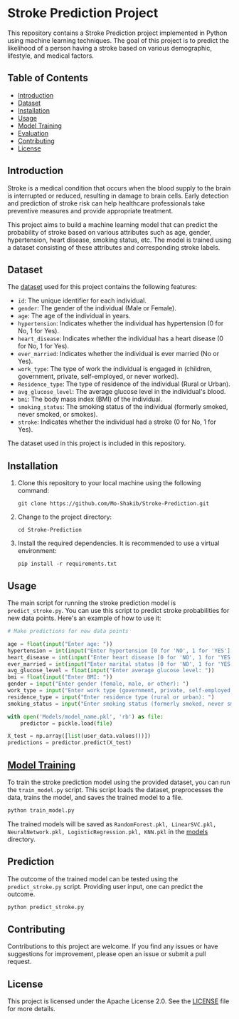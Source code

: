 # Stroke Prediction Project

This repository contains a Stroke Prediction project implemented in Python using machine learning techniques. The goal of this project is to predict the likelihood of a person having a stroke based on various demographic, lifestyle, and medical factors.

## Table of Contents

- [Introduction](#introduction)
- [Dataset](#dataset)
- [Installation](#installation)
- [Usage](#usage)
- [Model Training](#model-training)
- [Evaluation](#evaluation)
- [Contributing](#contributing)
- [License](#license)

## Introduction

Stroke is a medical condition that occurs when the blood supply to the brain is interrupted or reduced, resulting in damage to brain cells. Early detection and prediction of stroke risk can help healthcare professionals take preventive measures and provide appropriate treatment.

This project aims to build a machine learning model that can predict the probability of stroke based on various attributes such as age, gender, hypertension, heart disease, smoking status, etc. The model is trained using a dataset consisting of these attributes and corresponding stroke labels.

## Dataset

The [dataset](dataset.csv) used for this project contains the following features:

- `id`: The unique identifier for each individual.
- `gender`: The gender of the individual (Male or Female).
- `age`: The age of the individual in years.
- `hypertension`: Indicates whether the individual has hypertension (0 for No, 1 for Yes).
- `heart_disease`: Indicates whether the individual has a heart disease (0 for No, 1 for Yes).
- `ever_married`: Indicates whether the individual is ever married (No or Yes).
- `work_type`: The type of work the individual is engaged in (children, government, private, self-employed, or never worked).
- `Residence_type`: The type of residence of the individual (Rural or Urban).
- `avg_glucose_level`: The average glucose level in the individual's blood.
- `bmi`: The body mass index (BMI) of the individual.
- `smoking_status`: The smoking status of the individual (formerly smoked, never smoked, or smokes).
- `stroke`: Indicates whether the individual had a stroke (0 for No, 1 for Yes).

The dataset used in this project is included in this repository. 

## Installation

1. Clone this repository to your local machine using the following command:

   ```
   git clone https://github.com/Mo-Shakib/Stroke-Prediction.git
   ```

2. Change to the project directory:

   ```
   cd Stroke-Prediction
   ```

3. Install the required dependencies. It is recommended to use a virtual environment:

   ```
   pip install -r requirements.txt
   ```

## Usage

The main script for running the stroke prediction model is `predict_stroke.py`. You can use this script to predict stroke probabilities for new data points. Here's an example of how to use it:

```python
# Make predictions for new data points

age = float(input("Enter age: "))
hypertension = int(input("Enter hypertension [0 for 'NO', 1 for 'YES']: "))
heart_disease = int(input("Enter heart disease [0 for 'NO', 1 for 'YES']: "))
ever_married = int(input("Enter marital status [0 for 'NO', 1 for 'YES']: "))
avg_glucose_level = float(input("Enter average glucose level: "))
bmi = float(input("Enter BMI: "))
gender = input("Enter gender (female, male, or other): ")
work_type = input("Enter work type (government, private, self-employed, children, or never worked): ")
residence_type = input("Enter residence type (rural or urban): ")
smoking_status = input("Enter smoking status (formerly smoked, never smoked, or smokes): ")

with open('Models/model_name.pkl', 'rb') as file:
    predictor = pickle.load(file)

X_test = np.array([list(user_data.values())])
predictions = predictor.predict(X_test)

```

## [Model Training](train_model)

To train the stroke prediction model using the provided dataset, you can run the `train_model.py` script. This script loads the dataset, preprocesses the data, trains the model, and saves the trained model to a file.

```bash
python train_model.py
```

The trained models will be saved as `RandomForest.pkl, LinearSVC.pkl, NeuralNetwork.pkl, LogisticRegression.pkl, KNN.pkl` in the [models](Models) directory.

## Prediction

The outcome of the trained model can be tested using the `predict_stroke.py` script. Providing user input, one can predict the outcome.

```bash
python predict_stroke.py
```

## Contributing

Contributions to this project are welcome. If you find any issues or have suggestions for improvement, please open an issue or submit a pull request.

## License

This project is licensed under the Apache License 2.0. See the [LICENSE](LICENSE) file for more details.
